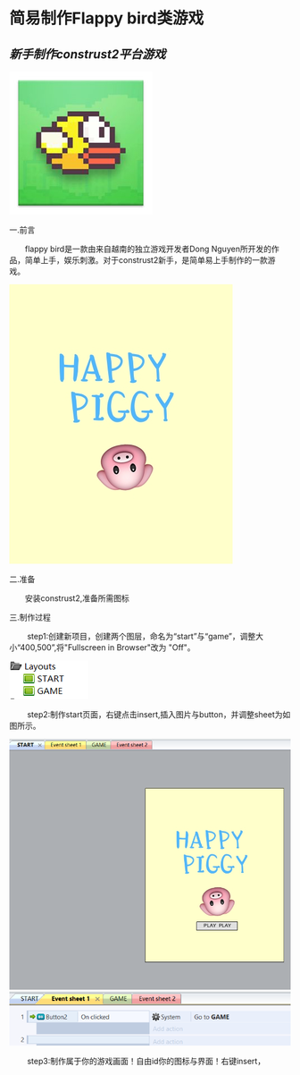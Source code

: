 # 简易制作Flappy bird类游戏

## *新手制作construst2平台游戏*

![图片](images/timg.jpg)

一.前言

&emsp;&emsp;flappy bird是一款由来自越南的独立游戏开发者Dong Nguyen所开发的作品，简单上手，娱乐刺激。对于construst2新手，是简单易上手制作的一款游戏。

![图片](images/start.jpg)

二.准备

&emsp;&emsp;安装construst2,准备所需图标

三.制作过程

&emsp;&emsp;
step1:创建新项目，创建两个图层，命名为“start”与“game”，调整大小“400,500”,将"Fullscreen in Browser"改为  "Off"。

![图片](images/01.png)

&emsp;&emsp;
step2:制作start页面，右键点击insert,插入图片与button，并调整sheet为如图所示。

![图片](images/02.png)
![图片](images/03.png)

&emsp;&emsp;
step3:制作属于你的游戏画面！自由id你的图标与界面！右键insert，

